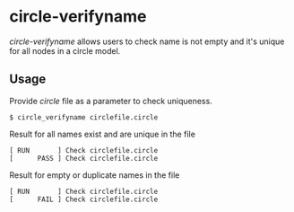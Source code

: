 # circle-verifyname

_circle-verifyname_ allows users to check name is not empty and it's unique for
all nodes in a circle model.

## Usage

Provide _circle_ file as a parameter to check uniqueness.

```
$ circle_verifyname circlefile.circle
```

Result for all names exist and are unique in the file
```
[ RUN       ] Check circlefile.circle
[      PASS ] Check circlefile.circle
```

Result for empty or duplicate names in the file
```
[ RUN       ] Check circlefile.circle
[      FAIL ] Check circlefile.circle
```
